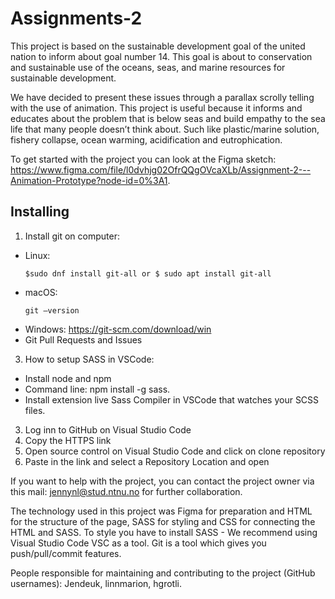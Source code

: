 # Assignments-2
This project is based on the sustainable development goal of the united nation to inform about goal number 14. This goal is about to conservation and sustainable use of the oceans, seas, and marine resources for sustainable development.

We have decided to present these issues through a parallax scrolly telling with the use of animation. 
This project is useful because it informs and educates about the problem that is below seas and build empathy to the sea life that many people doesn’t think about. Such like plastic/marine solution, fishery collapse, ocean warming, acidification and eutrophication.

To get started with the project you can look at the Figma sketch: https://www.figma.com/file/l0dvhjg02OfrQQgOVcaXLb/Assignment-2---Animation-Prototype?node-id=0%3A1. 

## Installing
1.	Install git on computer:
- Linux:
  ``` 
  $sudo dnf install git-all or $ sudo apt install git-all
  ``` 
- macOS: 
  ``` 
  git –version
  ``` 
- Windows: https://git-scm.com/download/win
- Git Pull Requests and Issues
3.	How to setup SASS in VSCode:
- Install node and npm
- Command line: npm install -g sass.
- Install extension live Sass Compiler in VSCode that watches your SCSS files.
3.	Log inn to GitHub on Visual Studio Code
4.	Copy the HTTPS link
5.	Open source control on Visual Studio Code and click on clone repository
6.	Paste in the link and select a Repository Location and open

If you want to help with the project, you can contact the project owner via this mail: jennynl@stud.ntnu.no for further collaboration.

The technology used in this project was Figma for preparation and HTML for the structure of the page, SASS for styling and CSS for connecting the HTML and SASS. To style you have to install SASS - We recommend using Visual Studio Code VSC as a tool. 
Git is a tool which gives you push/pull/commit features.

People responsible for maintaining and contributing to the project (GitHub usernames): Jendeuk, linnmarion, hgrotli.
